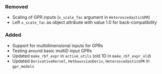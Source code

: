 <!-- markdownlint-disable MD041 -->
<!--
A new scriv changelog fragment.

Uncomment the section that is right (remove the HTML comment wrapper).
-->

### Removed

- Scaling of GPR inputs (`x_scale_fac` argument in `HeteroscedasticGPR`)
- Left `x_scale_fac` as object attribute with value 1.0 for back-compatibility

### Added

- Support for multidimensional inputs for GPRs
- Testing around basic multiD input GPRs
- Updated `make_rbf_expr` in `active_utils` (old 1D in `make_rbf_expr_old`)
- Updated `DerivativeKernel`, `HetGaussianDeriv`, `HeteroscedasticGPR` in `gpr_models`

<!--
### Changed

- A bullet item for the Changed category.

-->
<!--
### Deprecated

- A bullet item for the Deprecated category.

-->
<!--
### Fixed

- A bullet item for the Fixed category.

-->
<!--
### Security

- A bullet item for the Security category.

-->
